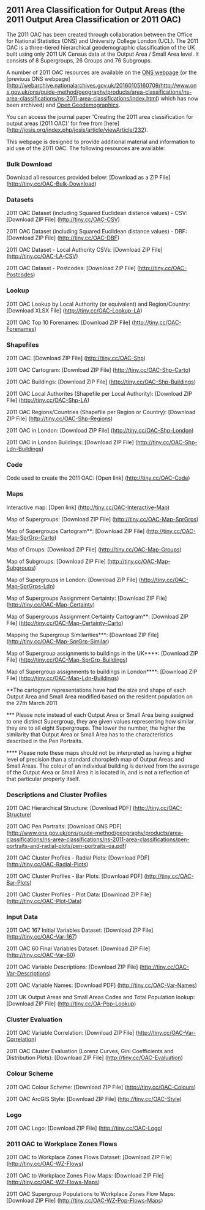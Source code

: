 ## 2011 Area Classification for Output Areas (the 2011 Output Area Classification or 2011 OAC)
The 2011 OAC has been created through collaboration between the Office for National Statistics (ONS) and University College London (UCL). The 2011 OAC is a three-tiered hierarchical geodemographic classification of the UK built using only 2011 UK Census data at the Output Area / Small Area level. It consists of 8 Supergroups, 26 Groups and 76 Subgroups. 

A number of 2011 OAC resources are available on the [ONS webpage](http://www.ons.gov.uk/methodology/geography/geographicalproducts/areaclassifications/2011areaclassifications) (or the [previous ONS webpage]  (http://webarchive.nationalarchives.gov.uk/20160105160709/http://www.ons.gov.uk/ons/guide-method/geography/products/area-classifications/ns-area-classifications/ns-2011-area-classifications/index.html) which has now been archived) and [Open Geodemographics](http://www.opengeodemographics.com/).

You can access the journal paper 'Creating the 2011 area classification for output areas (2011 OAC)' for free from [here] (http://josis.org/index.php/josis/article/viewArticle/232).

This webpage is designed to provide additional material and information to aid use of the 2011 OAC. The following resources are available:

### Bulk Download

Download all resources provided below: [Download as a ZIP File] (http://tiny.cc/OAC-Bulk-Download)

### Datasets

2011 OAC Dataset (including Squared Euclidean distance values) - CSV: [Download ZIP File] (http://tiny.cc/OAC-CSV)

2011 OAC Dataset (including Squared Euclidean distance values) - DBF: [Download ZIP File] (http://tiny.cc/OAC-DBF)

2011 OAC Dataset - Local Authority CSVs: [Download ZIP File] (http://tiny.cc/OAC-LA-CSV)

2011 OAC Dataset - Postcodes: [Download ZIP File] (http://tiny.cc/OAC-Postcodes)

### Lookup

2011 OAC Lookup by Local Authority (or equivalent) and Region/Country: [Download XLSX File] (http://tiny.cc/OAC-Lookup-LA)

2011 OAC Top 10 Forenames: [Download ZIP File] (http://tiny.cc/OAC-Forenames)

### Shapefiles

2011 OAC: [Download ZIP File] (http://tiny.cc/OAC-Shp)

2011 OAC Cartogram: [Download ZIP File] (http://tiny.cc/OAC-Shp-Carto)

2011 OAC Buildings: [Download ZIP File] (http://tiny.cc/OAC-Shp-Buildings)

2011 OAC Local Authorites (Shapefile per Local Authority): [Download ZIP File] (http://tiny.cc/OAC-Shp-LA)

2011 OAC Regions/Countries (Shapefile per Region or Country): [Download ZIP File] (http://tiny.cc/OAC-Shp-Regions)

2011 OAC in London: [Download ZIP File] (http://tiny.cc/OAC-Shp-London)

2011 OAC in London Buildings: [Download ZIP File] (http://tiny.cc/OAC-Shp-Ldn-Buildings)

### Code

Code used to create the 2011 OAC: [Open link] (http://tiny.cc/OAC-Code)

### Maps 

Interactive map: [Open link] (http://tiny.cc/OAC-Interactive-Map)

Map of Supergroups: [Download ZIP File] (http://tiny.cc/OAC-Map-SprGrps)

Map of Supergroups Cartogram**: [Download ZIP File] (http://tiny.cc/OAC-Map-SprGrp-Carto)

Map of Groups: [Download ZIP File] (http://tiny.cc/OAC-Map-Groups)

Map of Subgroups: [Download ZIP File] (http://tiny.cc/OAC-Map-Subgroups)

Map of Supergroups in London: [Download ZIP File] (http://tiny.cc/OAC-Map-SprGrps-Ldn)

Map of Supergroups Assignment Certainty: [Download ZIP File] (http://tiny.cc/OAC-Map-Certainty)

Map of Supergroups Assignment Certainty Cartogram**: [Download ZIP File] (http://tiny.cc/OAC-Map-Certainty-Carto)

Mapping the Supergroup Similarities***: [Download ZIP File] (http://tiny.cc/OAC-Map-SprGrp-Similar)

Map of Supergroup assignments to buildings in the UK****: [Download ZIP File] (http://tiny.cc/OAC-Map-SprGrp-Buildings)

Map of Supergroup assignments to buildings in London****: [Download ZIP File] (http://tiny.cc/OAC-Map-Ldn-Buildings)

**The cartogram representations have had the size and shape of each Output Area and Small Area modified based on the resident population on the 27th March 2011

*** Please note instead of each Output Area or Small Area being assigned to one distinct Supergroup, they are given values representing how similar they are to all eight Supergroups. The lower the number, the higher the similarity that Output Area or Small Area has to the characteristics described in the Pen Portraits. 

**** Please note these maps should not be interpreted as having a higher level of precision than a standard choropleth map of Output Areas and Small Areas. The colour of an individual building is derived from the average of the Output Area or Small Area it is located in, and is not a reflection of that particular property itself. 

### Descriptions and Cluster Profiles

2011 OAC Hierarchical Structure: [Download PDF] (http://tiny.cc/OAC-Structure)

2011 OAC Pen Portraits: [Download ONS PDF] (http://www.ons.gov.uk/ons/guide-method/geography/products/area-classifications/ns-area-classifications/ns-2011-area-classifications/pen-portraits-and-radial-plots/pen-portraits-oa.pdf)

2011 OAC Cluster Profiles - Radial Plots: [Download PDF] (http://tiny.cc/OAC-Radial-Plots)

2011 OAC Cluster Profiles - Bar Plots: [Download PDF] (http://tiny.cc/OAC-Bar-Plots)

2011 OAC Cluster Profiles - Plot Data: [Download ZIP File] (http://tiny.cc/OAC-Plot-Data)

### Input Data

2011 OAC 167 Initial Variables Dataset: [Download ZIP File] (http://tiny.cc/OAC-Var-167)

2011 OAC 60 Final Variables Dataset: [Download ZIP File] (http://tiny.cc/OAC-Var-60)

2011 OAC Variable Descriptions: [Download ZIP File] (http://tiny.cc/OAC-Var-Descriptions)

2011 OAC Variable Names: [Download PDF] (http://tiny.cc/OAC-Var-Names)

2011 UK Output Areas and Small Areas Codes and Total Population lookup: [Download ZIP File] (http://tiny.cc/OA-Pop-Lookup)

### Cluster Evaluation 

2011 OAC Variable Correlation: [Download ZIP File] (http://tiny.cc/OAC-Var-Correlation)

2011 OAC Cluster Evaluation (Lorenz Curves, Gini Coefficients and Distribution Plots): [Download ZIP File] (http://tiny.cc/OAC-Evaluation)

### Colour Scheme

2011 OAC Colour Scheme: [Download ZIP File]	(http://tiny.cc/OAC-Colours)

2011 OAC ArcGIS Style: [Download ZIP File] (http://tiny.cc/OAC-Style)

### Logo

2011 OAC Logo: [Download ZIP File] (http://tiny.cc/OAC-Logo)

### 2011 OAC to Workplace Zones Flows

2011 OAC to Workplace Zones Flows Dataset: [Download ZIP File] (http://tiny.cc/OAC-WZ-Flows)

2011 OAC to Workplace Zones Flow Maps: [Download ZIP File] (http://tiny.cc/OAC-WZ-Flows-Maps)

2011 OAC Supergroup Populations to Workplace Zones Flow Maps: [Download ZIP File] (http://tiny.cc/OAC-WZ-Pop-Flows-Maps)
